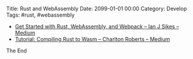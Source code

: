 Title: Rust and WebAssembly
Date: 2099-01-01 00:00
Category: Develop
Tags: #rust, #webassembly

* [Get Started with Rust, WebAssembly, and Webpack – Ian J Sikes – Medium](https://medium.com/@ianjsikes/get-started-with-rust-webassembly-and-webpack-58d28e219635)
* [Tutorial: Compiling Rust to Wasm – Charlton Roberts – Medium](https://medium.com/@charltoons/tutorial-compiling-rust-to-wasm-b70d4a7d428f)

The End
